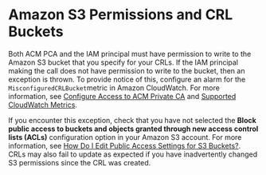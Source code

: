 # Amazon S3 Permissions and CRL Buckets<a name="PCA-TA-S3"></a>

Both ACM PCA and the IAM principal must have permission to write to the Amazon S3 bucket that you specify for your CRLs\. If the IAM principal making the call does not have permission to write to the bucket, then an exception is thrown\. To provide notice of this, configure an alarm for the `MisconfiguredCRLBucket`metric in Amazon CloudWatch\. For more information, see [Configure Access to ACM Private CA](https://docs.aws.amazon.com/acm-pca/latest/userguide/PcaAuthAccess.html) and [Supported CloudWatch Metrics](https://docs.aws.amazon.com/acm-pca/latest/userguide/PcaCloudWatch.html)\.

If you encounter this exception, check that you have not selected the **Block public access to buckets and objects granted through new access control lists \(ACLs\)** configuration option in your Amazon S3 account\. For more information, see [How Do I Edit Public Access Settings for S3 Buckets?](https://docs.aws.amazon.com/AmazonS3/latest/user-guide/block-public-access-bucket.html)\. CRLs may also fail to update as expected if you have inadvertently changed S3 permissions since the CRL was created\.
